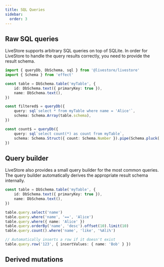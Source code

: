 ```yaml
---
title: SQL Queries
sidebar:
  order: 3
---
```


## Raw SQL queries

LiveStore supports arbitrary SQL queries on top of SQLite. In order for LiveStore to handle the query results correctly, you need to provide the result schema.

```ts
import { queryDb, DbSchema, sql } from '@livestore/livestore'
import { Schema } from 'effect'

const table = DbSchema.table('myTable', {
	id: DbSchema.text({ primaryKey: true }),
	name: DbSchema.text(),
})

const filtered$ = queryDb({
	query: sql`select * from myTable where name = 'Alice'`,
	schema: Schema.Array(table.schema),
})

const count$ = queryDb({
	query: sql`select count(*) as count from myTable`,
	schema: Schema.Struct({ count: Schema.Number }).pipe(Schema.pluck('count'), Schema.Array, Schema.headOrElse()),
})
```

## Query builder

LiveStore also provides a small query builder for the most common queries. The query builder automatically derives the appropriate result schema internally.

```ts
const table = DbSchema.table('myTable', {
	id: DbSchema.text({ primaryKey: true }),
	name: DbSchema.text(),
})

table.query.select('name')
table.query.where('name', '==', 'Alice')
table.query.where({ name: 'Alice' })
table.query.orderBy('name', 'desc').offset(10).limit(10)
table.query.count().where('name', 'like', '%Ali%')

// Automatically inserts a row if it doesn't exist
table.query.row('123', { insertValues: { name: 'Bob' } })
```

## Derived mutations
